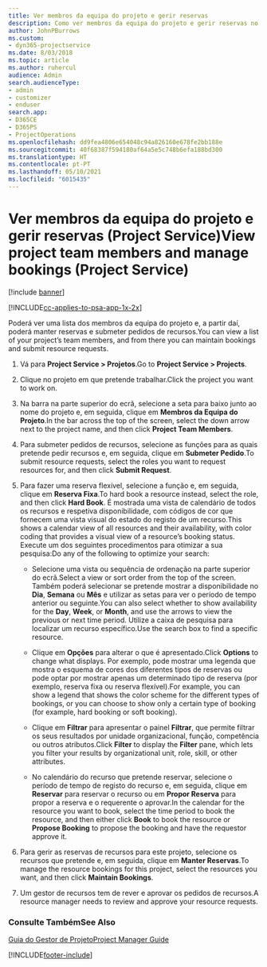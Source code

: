 ```yaml
---
title: Ver membros da equipa do projeto e gerir reservas
description: Como ver membros da equipa do projeto e gerir reservas no Project Service
author: JohnPBurrows
ms.custom:
- dyn365-projectservice
ms.date: 8/03/2018
ms.topic: article
ms.author: ruhercul
audience: Admin
search.audienceType:
- admin
- customizer
- enduser
search.app:
- D365CE
- D365PS
- ProjectOperations
ms.openlocfilehash: dd9fea4806e654048c94a826160e678fe2bb188e
ms.sourcegitcommit: 40f68387f594180af64a5e5c748b6efa188bd300
ms.translationtype: HT
ms.contentlocale: pt-PT
ms.lasthandoff: 05/10/2021
ms.locfileid: "6015435"
---
```

# <a name="view-project-team-members-and-manage-bookings-project-service"></a><span data-ttu-id="31ea0-103">Ver membros da equipa do projeto e gerir reservas (Project Service)</span><span class="sxs-lookup"><span data-stu-id="31ea0-103">View project team members and manage bookings (Project Service)</span></span>

[!include [banner](../includes/psa-now-project-operations.md)]

[!INCLUDE[cc-applies-to-psa-app-1x-2x](../includes/cc-applies-to-psa-app-1x-2x.md)]

<span data-ttu-id="31ea0-104">Poderá ver uma lista dos membros da equipa do projeto e, a partir daí, poderá manter reservas e submeter pedidos de recursos.</span><span class="sxs-lookup"><span data-stu-id="31ea0-104">You can view a list of your project’s team members, and from there you can maintain bookings and submit resource requests.</span></span>  
  
1.  <span data-ttu-id="31ea0-105">Vá para **Project Service > Projetos**.</span><span class="sxs-lookup"><span data-stu-id="31ea0-105">Go to **Project Service > Projects**.</span></span>  
  
2.  <span data-ttu-id="31ea0-106">Clique no projeto em que pretende trabalhar.</span><span class="sxs-lookup"><span data-stu-id="31ea0-106">Click the project you want to work on.</span></span>  
  
3.  <span data-ttu-id="31ea0-107">Na barra na parte superior do ecrã, selecione a seta para baixo junto ao nome do projeto e, em seguida, clique em **Membros da Equipa do Projeto**.</span><span class="sxs-lookup"><span data-stu-id="31ea0-107">In the bar across the top of the screen, select the down arrow next to the project name, and then click **Project Team Members**.</span></span>  
  
4.  <span data-ttu-id="31ea0-108">Para submeter pedidos de recursos, selecione as funções para as quais pretende pedir recursos e, em seguida, clique em **Submeter Pedido**.</span><span class="sxs-lookup"><span data-stu-id="31ea0-108">To submit resource requests, select the roles you want to request resources for, and then click **Submit Request**.</span></span>  
  
5.  <span data-ttu-id="31ea0-109">Para fazer uma reserva flexível, selecione a função e, em seguida, clique em **Reserva Fixa**.</span><span class="sxs-lookup"><span data-stu-id="31ea0-109">To hard book a resource instead, select the role, and then click **Hard Book**.</span></span> <span data-ttu-id="31ea0-110">É mostrada uma vista de calendário de todos os recursos e respetiva disponibilidade, com códigos de cor que fornecem uma vista visual do estado do registo de um recurso.</span><span class="sxs-lookup"><span data-stu-id="31ea0-110">This shows a calendar view of all resources and their availability, with color coding that provides a visual view of a resource’s booking status.</span></span> <span data-ttu-id="31ea0-111">Execute um dos seguintes procedimentos para otimizar a sua pesquisa:</span><span class="sxs-lookup"><span data-stu-id="31ea0-111">Do any of the following to optimize your search:</span></span>  
  
    -   <span data-ttu-id="31ea0-112">Selecione uma vista ou sequência de ordenação na parte superior do ecrã.</span><span class="sxs-lookup"><span data-stu-id="31ea0-112">Select a view or sort order from the top of the screen.</span></span> <span data-ttu-id="31ea0-113">Também poderá selecionar se pretende mostrar a disponibilidade no **Dia**, **Semana** ou **Mês** e utilizar as setas para ver o período de tempo anterior ou seguinte.</span><span class="sxs-lookup"><span data-stu-id="31ea0-113">You can also select whether to show availability for the **Day**, **Week**, or **Month**, and use the arrows to view the previous or next time period.</span></span> <span data-ttu-id="31ea0-114">Utilize a caixa de pesquisa para localizar um recurso específico.</span><span class="sxs-lookup"><span data-stu-id="31ea0-114">Use the search box to find a specific resource.</span></span>  
  
    -   <span data-ttu-id="31ea0-115">Clique em **Opções** para alterar o que é apresentado.</span><span class="sxs-lookup"><span data-stu-id="31ea0-115">Click **Options** to change what displays.</span></span> <span data-ttu-id="31ea0-116">Por exemplo, pode mostrar uma legenda que mostra o esquema de cores dos diferentes tipos de reservas ou pode optar por mostrar apenas um determinado tipo de reserva (por exemplo, reserva fixa ou reserva flexível).</span><span class="sxs-lookup"><span data-stu-id="31ea0-116">For example, you can show a legend that shows the color scheme for the different types of bookings, or you can choose to show only a certain type of booking (for example, hard booking or soft booking).</span></span>  
  
    -   <span data-ttu-id="31ea0-117">Clique em **Filtrar** para apresentar o painel **Filtrar**, que permite filtrar os seus resultados por unidade organizacional, função, competência ou outros atributos.</span><span class="sxs-lookup"><span data-stu-id="31ea0-117">Click **Filter** to display the **Filter** pane, which lets you filter your results by organizational unit, role, skill, or other attributes.</span></span>  
  
    -   <span data-ttu-id="31ea0-118">No calendário do recurso que pretende reservar, selecione o período de tempo de registo do recurso e, em seguida, clique em **Reservar** para reservar o recurso ou em **Propor Reserva** para propor a reserva e o requerente o aprovar.</span><span class="sxs-lookup"><span data-stu-id="31ea0-118">In the calendar for the resource you want to book, select the time period to book the resource, and then either click **Book** to book the resource or **Propose Booking** to propose the booking and have the requestor approve it.</span></span>  
  
6.  <span data-ttu-id="31ea0-119">Para gerir as reservas de recursos para este projeto, selecione os recursos que pretende e, em seguida, clique em **Manter Reservas**.</span><span class="sxs-lookup"><span data-stu-id="31ea0-119">To manage the resource bookings for this project, select the resources you want, and then click **Maintain Bookings**.</span></span>  
  
7.  <span data-ttu-id="31ea0-120">Um gestor de recursos tem de rever e aprovar os pedidos de recursos.</span><span class="sxs-lookup"><span data-stu-id="31ea0-120">A resource manager needs to review and approve your resource requests.</span></span>  
  
### <a name="see-also"></a><span data-ttu-id="31ea0-121">Consulte Também</span><span class="sxs-lookup"><span data-stu-id="31ea0-121">See Also</span></span>  
 [<span data-ttu-id="31ea0-122">Guia do Gestor de Projeto</span><span class="sxs-lookup"><span data-stu-id="31ea0-122">Project Manager Guide</span></span>](../psa/project-manager-guide.md)


[!INCLUDE[footer-include](../includes/footer-banner.md)]